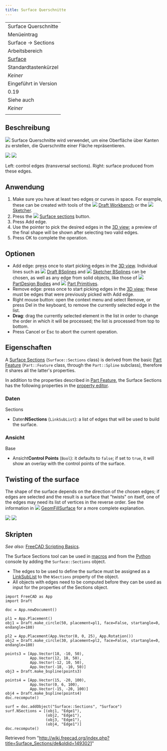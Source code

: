 ```yaml
---
title: Surface Querschnitte
---
```


|                                                         |
| ------------------------------------------------------- |
| Surface Querschnitte                                    |
| Menüeintrag                                             |
| Surface → Sections                                      |
| Arbeitsbereich                                          |
| [Surface](/Surface_Workbench/de "Surface Workbench/de") |
| Standardtastenkürzel                                    |
| _Keiner_                                                |
| Eingeführt in Version                                   |
| 0.19                                                    |
| Siehe auch                                              |
| _Keiner_                                                |
|                                                         |

## Beschreibung

![](/src/assets/images/Surface_Sections.svg) Surface Querschnitte wird verwendet, um eine Oberfläche über Kanten zu erstellen, die Querschnitte einer Fläche repräsentieren.

![](/src/assets/images/Surface_Sections_edges_example.png) ![](/src/assets/images/Surface_Sections_example.png)

Left: control edges (transversal sections). Right: surface produced from these edges.

## Anwendung

1. Make sure you have at least two edges or curves in space. For example, these can be created with tools of the ![](/src/assets/images/Workbench_Draft.svg) [Draft Workbench](/Draft_Workbench "Draft Workbench") or the ![](/src/assets/images/Workbench_Sketcher.svg) [Sketcher](/Sketcher_Workbench "Sketcher Workbench").
2. Press the ![](/src/assets/images/Surface_Sections.svg) [Surface sections](/Surface_Sections "Surface Sections") button.
3. Press Add edge.
4. Use the pointer to pick the desired edges in the [3D view](/3D_view "3D view"); a preview of the final shape will be shown after selecting two valid edges.
5. Press OK to complete the operation.

## Optionen

- Add edge: press once to start picking edges in the [3D view](/3D_view "3D view"). Individual lines such as ![](/src/assets/images/Draft_BSpline.svg) [Draft BSplines](/Draft_BSpline "Draft BSpline") and ![](/src/assets/images/Sketcher_CreateBSpline.svg) [Sketcher BSplines](/Sketcher_CreateBSpline "Sketcher CreateBSpline") can be chosen, as well as any edge from solid objects, like those of ![](/src/assets/images/PartDesign_Body.svg) [PartDesign Bodies](/PartDesign_Body "PartDesign Body") and ![](/src/assets/images/Part_Primitives.svg) [Part Primitives](/Part_Primitives "Part Primitives").
- Remove edge: press once to start picking edges in the [3D view](/3D_view "3D view"); these must be edges that were previously picked with Add edge.
- Right mouse button: open the context menu and select Remove, or press Del in the keyboard, to remove the currently selected edge in the list.
- **Drag**: drag the currently selected element in the list in order to change the order in which it will be processed; the list is processed from top to bottom.
- Press Cancel or Esc to abort the current operation.

## Eigenschaften

A [Surface Sections](/Surface_Sections "Surface Sections") (`Surface::Sections` class) is derived from the basic [Part Feature](/Part_Feature "Part Feature") (`Part::Feature` class, through the `Part::Spline` subclass), therefore it shares all the latter's properties.

In addition to the properties described in [Part Feature](/Part_Feature "Part Feature"), the Surface Sections has the following properties in the [property editor](/Property_editor "Property editor").

### Daten

Sections

- Daten**NSections** (`LinkSubList`): a list of edges that will be used to build the surface.

### Ansicht

Base

- Ansicht**Control Points** (`Bool`): it defaults to `false`; if set to `true`, it will show an overlay with the control points of the surface.

## Twisting of the surface

The shape of the surface depends on the direction of the chosen edges; if edges are selected and the result is a surface that "twists" on itself, one of the edges may need its list of vertices in the reverse order. See the information in ![](/src/assets/images/Surface_GeomFillSurface.svg) [GeomFillSurface](/Surface_GeomFillSurface "Surface GeomFillSurface") for a more complete explanation.

![](/src/assets/images/Surface_twisting_example_smooth.png) ![](/src/assets/images/Surface_twisting_example_twisted.png)

## Skripten

_See also:_ [FreeCAD Scripting Basics](/FreeCAD_Scripting_Basics "FreeCAD Scripting Basics").

The Surface Sections tool can be used in [macros](/Macros "Macros") and from the [Python](/Python "Python") console by adding the `Surface::Sections` object.

- The edges to be used to define the surface must be assigned as a [LinkSubList](/FeaturePython_Custom_Properties#App::PropertyLinkSubList "FeaturePython Custom Properties") to the `NSections` property of the object.
- All objects with edges need to be computed before they can be used as input for the properties of the Sections object.

```
import FreeCAD as App
import Draft

doc = App.newDocument()

pl1 = App.Placement()
obj1 = Draft.make_circle(50, placement=pl1, face=False, startangle=0, endangle=180)

pl2 = App.Placement(App.Vector(0, 0, 25), App.Rotation())
obj2 = Draft.make_circle(30, placement=pl2, face=False, startangle=0, endangle=180)

points3 = [App.Vector(18, -10, 50),
           App.Vector(12, 10, 50),
           App.Vector(-12, 10, 50),
           App.Vector(-18, -10, 50)]
obj3 = Draft.make_bspline(points3)

points4 = [App.Vector(15, -20, 100),
           App.Vector(0, 6, 100),
           App.Vector(-15, -20, 100)]
obj4 = Draft.make_bspline(points4)
doc.recompute()

surf = doc.addObject("Surface::Sections", "Surface")
surf.NSections = [(obj1, "Edge1"),
                  (obj2, "Edge1"),
                  (obj3, "Edge1"),
                  (obj4, "Edge1")]
doc.recompute()

```

Retrieved from "<http://wiki.freecad.org/index.php?title=Surface_Sections/de&oldid=1493021>"
